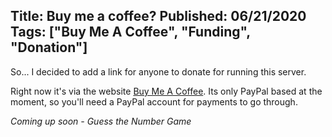 Title: Buy me a coffee?
Published: 06/21/2020
Tags: ["Buy Me A Coffee", "Funding", "Donation"]
---
So... I decided to add a link for anyone to donate for running this server.

Right now it's via the website [Buy Me A Coffee](https://www.buymeacoffee.com/about). Its only PayPal based at the moment, so you'll need a PayPal account for payments to go through.  

<i>Coming up soon - Guess the Number Game</i>